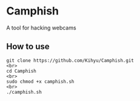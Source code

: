 # Camphish
A tool for hacking webcams

## How to use
```
git clone https://github.com/Kihyu/Camphish.git
<br>
cd Camphish
<br>
sudo chmod +x camphish.sh
<br>
./camphish.sh
```
